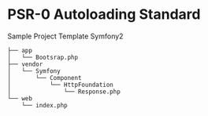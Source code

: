 PSR-0 Autoloading Standard
=================

Sample Project Template Symfony2



    ├── app
    │   └── Bootsrap.php
    ├── vendor
    │   └── Symfony
    │       └── Component
    │           └── HttpFoundation
    │               └── Response.php
    └── web
        └── index.php
